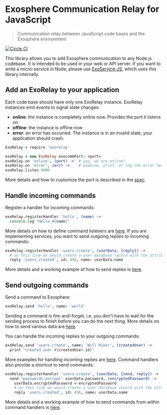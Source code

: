 # Exosphere Communication Relay for JavaScript

> Communication relay between JavaScript code bases and the Exosphere environment

[![Circle CI](https://circleci.com/gh/Originate/exorelay-js.svg?style=shield&circle-token=012a2c6405c702e0a8271de804eed0c4c179772f)](https://circleci.com/gh/Originate/exorelay-js)

This library allows you to add Exosphere communication to any Node.js codebase.
It is intended to be used in your web or API server.
If you want to write a micro-service in Node,
please use [ExoService-JS](https://github.com/Originate/exoservice-js),
which uses this library internally.


## Add an ExoRelay to your application

Each code base should have only one ExoRelay instance.
ExoRelay instances emit events to signal state changes:
* __online__: the instance is completely online now. Provides the port it listens on.
* __offline__: the instance is offline now
* __error__: an error has occurred. The instance is in an invalid state,
             your application should crash.

```coffeescript
ExoRelay = require 'exorelay'

exoRelay = new ExoRelay exocommPort: <port>
exoRelay.on 'online', (port) ->  # yay, we are online!
exoRelay.on 'error', (err) ->    # examine, print, or log the error here
exoRelay.listen 4000
```

More details and how to customize the port is described in the [spec](features/listen.feature).


## Handle incoming commands

Register a handler for incoming commands:

```coffeescript
exoRelay.registerHandler 'hello', (name) ->
  console.log "Hello #{name}"
```

More details on how to define command listeners are [here](features/receiving-commands.feature).
If you are implementing services, you want to send outgoing replies to incoming commands:

```coffeescript
exoRelay.registerHandler 'users.create', (userData, {reply}) ->
  # on this line we would create a user database record with the attributes given in userData
  reply 'users.created', id: 456, name: userData.name
```

More details and a working example of how to send replies is [here](features/outgoing-replies.feature).



## Send outgoing commands

Send a command to Exosphere:

```coffeescript
exoRelay.send 'hello', name: 'world'
```

Sending a command is fire-and-forget, i.e. you don't have to wait for the
sending process to finish before you can do the next thing.
More details on how to send various data are [here](features/sending.feature).

You can handle the incoming replies to your outgoing commands:

```coffeescript
exoRelay.send 'users.create', name: 'Will Riker', (createdUser) ->
  print "created user #{createdUser.id}"
```

More examples for handling incoming replies are [here](features/incoming-replies.feature).
Command handlers also provide a shortcut to send commands:

```coffeescript
exoRelay.registerHandler 'users.create', (userData, {send, reply}) ->
  send 'passwords.encrypt' userData.password, (encryptedPassword) ->
    userData.encryptedPassword = encryptedPassword
    # on this line we would create a user database record with the attributes given in userData
    reply 'users.created', id: 456, name: userData.name
```

More details and a working example of how to send commands from within command handlers is [here](features/sending-from-commands.feature).
